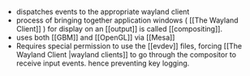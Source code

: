 - dispatches events to the appropriate wayland client
- process of bringing together application windows ( [[The Wayland Client]] ) for display on an [[output]] is called [[compositing]]. 
- uses both [[GBM]] and [[OpenGL]] via [[Mesa]]
- Requires special permission to use the [[evdev]] files, forcing [[The Wayland Client |wayland clients]] to go through the compositor to receive input events. hence preventing key logging.
